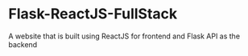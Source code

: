 # Flask-ReactJS-FullStack
A website that is built using ReactJS for frontend and Flask API as the backend
